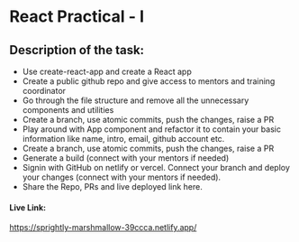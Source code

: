 # React Practical - I

## Description of the task:

- Use create-react-app and create a React app
- Create a public github repo and give access to mentors and training coordinator
- Go through the file structure and remove all the unnecessary components and utilities
- Create a branch, use atomic commits, push the changes, raise a PR
- Play around with App component and refactor it to contain your basic information like name, intro, email, github account etc.
- Create a branch, use atomic commits, push the changes, raise a PR
- Generate a build (connect with your mentors if needed)
- Signin with GitHub on netlify or vercel. Connect your branch and deploy your changes (connect with your mentors if needed).
- Share the Repo, PRs and live deployed link here.

#### Live Link:

https://sprightly-marshmallow-39ccca.netlify.app/
